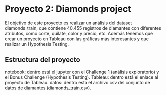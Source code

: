 # Proyecto 2: Diamonds project

El objetivo de este proyecto es realizar un análisis del dataset diamonds_train, que contiene 40.455 registros de diamantes con diferentes atributos, como corte, quilate, color y precio, etc.
Además tenemos que crear un proyecto en Tableau con las gráficas más interesantes y que realizar un Hypothesis Testing.

## Estructura del proyecto

notebook: dentro está el jupyter con el Challenge 1 (análisis exploratorio) y el Bonus Challenge (Hypothesis Testing).
Tableau: dentro está el enlace al proyecto de Tableau.
datos: dentro está el archivo csv del conjunto de datos de diamantes (diamonds_train.csv).
